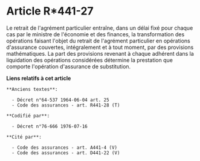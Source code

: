 # Article R*441-27

Le retrait de l'agrément particulier entraîne, dans un délai fixé pour chaque cas par le ministre de l'économie et des
finances, la transformation des opérations faisant l'objet du retrait de l'agrément particulier en opérations d'assurance
couvertes, intégralement et à tout moment, par des provisions mathématiques. La part des provisions revenant à chaque
adhérent dans la liquidation des opérations considérées détermine la prestation que comporte l'opération d'assurance de
substitution.

**Liens relatifs à cet article**

	**Anciens textes**:

	  - Décret n°64-537 1964-06-04 art. 25
	  - Code des assurances - art. R441-28 (T)

	**Codifié par**:

	  - Décret n°76-666 1976-07-16

	**Cité par**:

	  - Code des assurances - art. A441-4 (V)
	  - Code des assurances - art. D441-22 (V)
